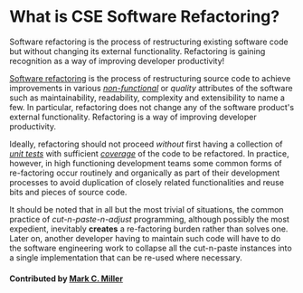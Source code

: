 # What is CSE Software Refactoring?
<!--deck start--->
Software  refactoring is the process of restructuring existing software code but without changing its external functionality. Refactoring is gaining recognition as a way of improving developer productivity!
<!--deck end--->

<!--body start--->
[Software refactoring](https://en.wikipedia.org/wiki/Code_refactoring) is the process of restructuring source code
to achieve improvements in various [*non-functional*](https://en.wikipedia.org/wiki/Non-functional_requirement) or
*quality* attributes of the software such as maintainability, readability, complexity and extensibility to name a few.
In particular, refactoring does not change any of the software product's external functionality. Refactoring is a way
of improving developer productivity.

Ideally, refactoring should not proceed *without* first having a collection of
[*unit tests*](https://en.wikipedia.org/wiki/Unit_testing) with sufficient
[*coverage*](https://en.wikipedia.org/wiki/Code_coverage) of the code to be refactored. In practice, however,
in high functioning development teams some common forms of re-factoring occur routinely and organically as part of
their development processes to avoid duplication of closely related functionalities and reuse bits and pieces of
source code.

It should be noted that in all but the most trivial of situations, the common practice of *cut-n-paste-n-adjust*
programming, although possibly the most expedient, inevitably **creates** a re-factoring burden rather than solves one.
Later on, another developer having to maintain such code will have to do the software engineering work to collapse all
the cut-n-paste instances into a single implementation that can be re-used where necessary.

#### Contributed by [Mark C. Miller](https://github.com/markcmiller86)
<!--body end--->

<!---
Publish: yes
Pinned: yes
Categories: development
Topics: refactoring
Tags:
Level: 0
Prerequisites: none
Aggregate: none
--->
